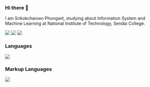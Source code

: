 ### Hi there 👋
I am Srikokcharoen Phongwit, studying about Information System and Machine Learning at National Institute of Technology, Sendai College.

![](https://github-profile-summary-cards.vercel.app/api/cards/profile-details?username=bamboo51)
![](https://github-profile-summary-cards.vercel.app/api/cards/repos-per-language?username=bamboo51)
![](https://github-profile-summary-cards.vercel.app/api/cards/stats?username=bamboo51)

### Languages
![](https://skillicons.dev/icons?i=c,cpp,java,py)

### Markup Languages
![](https://skillicons.dev/icons?i=html,css)

<!--
**bamboo51/bamboo51** is a ✨ _special_ ✨ repository because its `README.md` (this file) appears on your GitHub profile.

Here are some ideas to get you started:

- 🔭 I’m currently working on ...
- 🌱 I’m currently learning ...
- 👯 I’m looking to collaborate on ...
- 🤔 I’m looking for help with ...
- 💬 Ask me about ...
- 📫 How to reach me: ...
- 😄 Pronouns: ...
- ⚡ Fun fact: ...
-->
